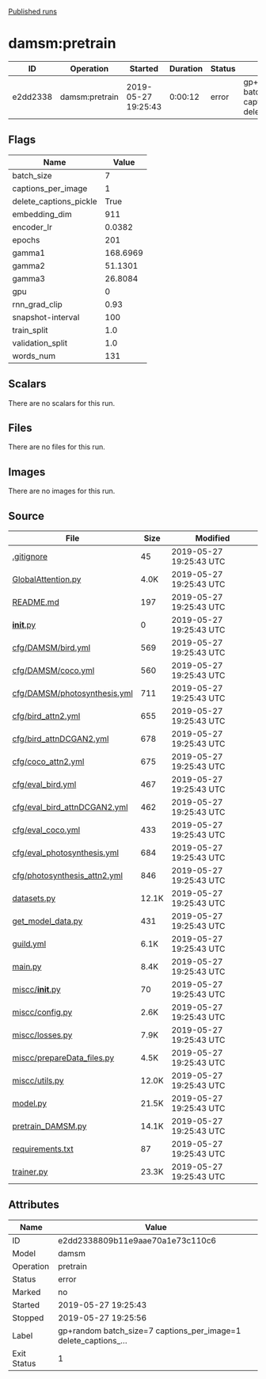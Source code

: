 
[Published runs](../README.md)




# damsm:pretrain



| ID                | Operation         | Started           | Duration                     | Status           | Label           |
| --                | ---------         | ---------         | --------                     | ------           | -----           |
| e2dd2338 | damsm:pretrain | 2019-05-27 19:25:43 | 0:00:12 | error | gp+random batch_size=7 captions_per_image=1 delete_captions_… |



## Flags

| Name | Value |
| ---- | ----- |
| batch_size | 7 |
| captions_per_image | 1 |
| delete_captions_pickle | True |
| embedding_dim | 911 |
| encoder_lr | 0.0382 |
| epochs | 201 |
| gamma1 | 168.6969 |
| gamma2 | 51.1301 |
| gamma3 | 26.8084 |
| gpu | 0 |
| rnn_grad_clip | 0.93 |
| snapshot-interval | 100 |
| train_split | 1.0 |
| validation_split | 1.0 |
| words_num | 131 |





## Scalars

There are no scalars for this run.



## Files

There are no files for this run.



## Images

There are no images for this run.



## Source

| File | Size | Modified |
| ---- | ---- | -------- |
| [.gitignore](.guild/source/.gitignore) | 45 | 2019-05-27 19:25:43 UTC |
| [GlobalAttention.py](.guild/source/GlobalAttention.py) | 4.0K | 2019-05-27 19:25:43 UTC |
| [README.md](.guild/source/README.md) | 197 | 2019-05-27 19:25:43 UTC |
| [__init__.py](.guild/source/__init__.py) | 0 | 2019-05-27 19:25:43 UTC |
| [cfg/DAMSM/bird.yml](.guild/source/cfg/DAMSM/bird.yml) | 569 | 2019-05-27 19:25:43 UTC |
| [cfg/DAMSM/coco.yml](.guild/source/cfg/DAMSM/coco.yml) | 560 | 2019-05-27 19:25:43 UTC |
| [cfg/DAMSM/photosynthesis.yml](.guild/source/cfg/DAMSM/photosynthesis.yml) | 711 | 2019-05-27 19:25:43 UTC |
| [cfg/bird_attn2.yml](.guild/source/cfg/bird_attn2.yml) | 655 | 2019-05-27 19:25:43 UTC |
| [cfg/bird_attnDCGAN2.yml](.guild/source/cfg/bird_attnDCGAN2.yml) | 678 | 2019-05-27 19:25:43 UTC |
| [cfg/coco_attn2.yml](.guild/source/cfg/coco_attn2.yml) | 675 | 2019-05-27 19:25:43 UTC |
| [cfg/eval_bird.yml](.guild/source/cfg/eval_bird.yml) | 467 | 2019-05-27 19:25:43 UTC |
| [cfg/eval_bird_attnDCGAN2.yml](.guild/source/cfg/eval_bird_attnDCGAN2.yml) | 462 | 2019-05-27 19:25:43 UTC |
| [cfg/eval_coco.yml](.guild/source/cfg/eval_coco.yml) | 433 | 2019-05-27 19:25:43 UTC |
| [cfg/eval_photosynthesis.yml](.guild/source/cfg/eval_photosynthesis.yml) | 684 | 2019-05-27 19:25:43 UTC |
| [cfg/photosynthesis_attn2.yml](.guild/source/cfg/photosynthesis_attn2.yml) | 846 | 2019-05-27 19:25:43 UTC |
| [datasets.py](.guild/source/datasets.py) | 12.1K | 2019-05-27 19:25:43 UTC |
| [get_model_data.py](.guild/source/get_model_data.py) | 431 | 2019-05-27 19:25:43 UTC |
| [guild.yml](.guild/source/guild.yml) | 6.1K | 2019-05-27 19:25:43 UTC |
| [main.py](.guild/source/main.py) | 8.4K | 2019-05-27 19:25:43 UTC |
| [miscc/__init__.py](.guild/source/miscc/__init__.py) | 70 | 2019-05-27 19:25:43 UTC |
| [miscc/config.py](.guild/source/miscc/config.py) | 2.6K | 2019-05-27 19:25:43 UTC |
| [miscc/losses.py](.guild/source/miscc/losses.py) | 7.9K | 2019-05-27 19:25:43 UTC |
| [miscc/prepareData_files.py](.guild/source/miscc/prepareData_files.py) | 4.5K | 2019-05-27 19:25:43 UTC |
| [miscc/utils.py](.guild/source/miscc/utils.py) | 12.0K | 2019-05-27 19:25:43 UTC |
| [model.py](.guild/source/model.py) | 21.5K | 2019-05-27 19:25:43 UTC |
| [pretrain_DAMSM.py](.guild/source/pretrain_DAMSM.py) | 14.1K | 2019-05-27 19:25:43 UTC |
| [requirements.txt](.guild/source/requirements.txt) | 87 | 2019-05-27 19:25:43 UTC |
| [trainer.py](.guild/source/trainer.py) | 23.3K | 2019-05-27 19:25:43 UTC |





## Attributes

| Name        | Value                 |
| -           | -                     |
| ID          | e2dd2338809b11e9aae70a1e73c110c6          |
| Model       | damsm       |
| Operation   | pretrain     |
| Status      | error      |
| Marked      | no      |
| Started     | 2019-05-27 19:25:43     |
| Stopped     | 2019-05-27 19:25:56     |
| Label       | gp+random batch_size=7 captions_per_image=1 delete_captions_…       |
| Exit Status | 1 |





